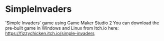 # SimpleInvaders
'Simple Invaders' game using Game Maker Studio 2
You can download the pre-built game in Windows and Linux from Itch.io here: https://fizzychicken.itch.io/simple-invaders

